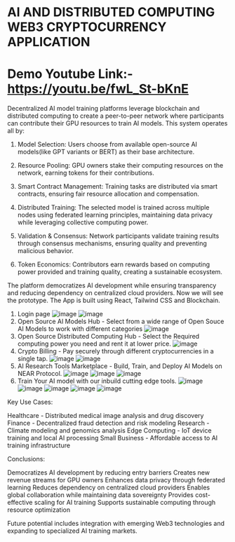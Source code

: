 # AI AND DISTRIBUTED COMPUTING WEB3 CRYPTOCURRENCY APPLICATION

# Demo Youtube Link:- https://youtu.be/fwL_St-bKnE
Decentralized AI model training platforms leverage blockchain and distributed computing to create a peer-to-peer network where participants can contribute their GPU resources to train AI models. This system operates all by:

1. Model Selection: Users choose from available open-source AI models(like GPT variants or BERT) as their base architecture.

2. Resource Pooling: GPU owners stake their computing resources on the network, earning tokens for their contributions.

3. Smart Contract Management: Training tasks are distributed via smart contracts, ensuring fair resource allocation and compensation.

4. Distributed Training: The selected model is trained across multiple nodes using federated learning principles, maintaining data privacy while leveraging collective computing power.

5. Validation & Consensus: Network participants validate training results through consensus mechanisms, ensuring quality and preventing malicious behavior.

6. Token Economics: Contributors earn rewards based on computing power provided and training quality, creating a sustainable ecosystem.

The platform democratizes AI development while ensuring transparency and reducing dependency on centralized cloud providers.
Now we will see the prototype. The App is built using React, Tailwind CSS and Blockchain.
1. Login page
  ![image](https://github.com/user-attachments/assets/4613729d-9170-4faa-80c4-827706e9fdee)
  ![image](https://github.com/user-attachments/assets/9dcf9d4e-0936-4136-a9d5-ebe6d62fa99f)
2. Open Source AI Models Hub - Select from a wide range of Open Souce AI Models to work with different categories
  ![image](https://github.com/user-attachments/assets/b051f0a3-a930-4fd0-adaa-3ab1e059e29c)
3. Open Source Distributed Computing Hub - Select the Required computing power you need and rent it at lower price.
   ![image](https://github.com/user-attachments/assets/7ae5a75c-f101-4d77-96df-0e1fde7756e9)
4. Crypto Billing - Pay securely through different cryptocurrencies in a single tap.
  ![image](https://github.com/user-attachments/assets/2319dea9-a79c-43ae-933e-3a93e62f3835)
  ![image](https://github.com/user-attachments/assets/e3ba050e-6064-4eed-90c1-f78e49fd2e16)
5. AI Research Tools Marketplace - Build, Train, and Deploy AI Models on NEAR Protocol.
   ![image](https://github.com/user-attachments/assets/3add5d72-6fbc-45d6-bf5f-95088d023423)
   ![image](https://github.com/user-attachments/assets/95f69694-f592-430c-9795-d239120c221f)
   ![image](https://github.com/user-attachments/assets/658632e1-d797-4823-ad58-eb2164d9e354)
7. Train Your AI model with our inbuild cutting edge tools.
   ![image](https://github.com/user-attachments/assets/fa1c2b57-5d40-4ae3-8fef-c0049639cfdb)
   ![image](https://github.com/user-attachments/assets/b67e09a2-8940-46d1-94f4-a301fa0825ea)
   ![image](https://github.com/user-attachments/assets/de6ff67c-d367-4f75-ab92-48bf7b4f09a5)
   ![image](https://github.com/user-attachments/assets/4c2ac0aa-b99f-4204-8309-dddb1fe1c54c)
  ![image](https://github.com/user-attachments/assets/eac39c9c-5e3f-40f3-91bc-d485139c9fe1)

Key Use Cases:

Healthcare - Distributed medical image analysis and drug discovery
Finance - Decentralized fraud detection and risk modeling
Research - Climate modeling and genomics analysis
Edge Computing - IoT device training and local AI processing
Small Business - Affordable access to AI training infrastructure

Conclusions:

Democratizes AI development by reducing entry barriers
Creates new revenue streams for GPU owners
Enhances data privacy through federated learning
Reduces dependency on centralized cloud providers
Enables global collaboration while maintaining data sovereignty
Provides cost-effective scaling for AI training
Supports sustainable computing through resource optimization

Future potential includes integration with emerging Web3 technologies and expanding to specialized AI training markets.



